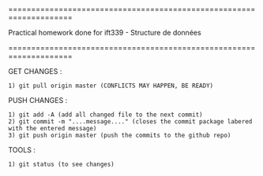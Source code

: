 ====================================================================

Practical homework done for ift339 - Structure de données

====================================================================



GET CHANGES : 

    1) git pull origin master (CONFLICTS MAY HAPPEN, BE READY)

PUSH CHANGES : 

    1) git add -A (add all changed file to the next commit)
    2) git commit -m "....message...." (closes the commit package labered with the entered message)
    3) git push origin master (push the commits to the github repo)

TOOLS : 

    1) git status (to see changes)
